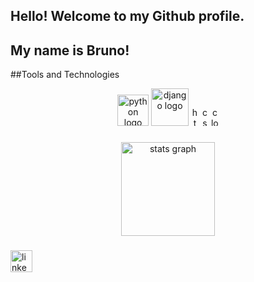 <h2 align="left">Hello! Welcome to my Github profile.</h2>
<h2 align="left">My name is Bruno!</h2>

##Tools and Technologies

<div align="center">

  <img src="https://cdn.jsdelivr.net/gh/devicons/devicon/icons/python/python-original.svg" height="50" width="50" alt="python logo"/>
  <img src="https://cdn.jsdelivr.net/gh/devicons/devicon@latest/icons/django/django-plain.svg" height="60" width="60" alt="django logo"/>    
  <img src="https://cdn.jsdelivr.net/gh/devicons/devicon/icons/html5/html5-original.svg" height="30" width="12" alt="html5 logo"/>
  <img src="https://cdn.jsdelivr.net/gh/devicons/devicon/icons/css3/css3-original.svg" height="30" width="12" alt="css3 logo"/>
  <img src="https://cdn.jsdelivr.net/gh/devicons/devicon@latest/icons/c/c-original.svg" height="30" width="12" alt="c logo" />
          
</div>

###

<div align="center">
  <img src="https://github-readme-stats.vercel.app/api?username=brunocoelhosi&hide_title=false&hide_rank=false&show_icons=true&include_all_commits=true&count_private=true&disable_animations=false&theme=dracula&locale=en&hide_border=false&order=1" height="150" alt="stats graph"  />
</div>

###

<div align="left">
  <a href="https://www.linkedin.com/in/bruno-coelho-13009a207" target="_blank">
    <img src="https://cdn.jsdelivr.net/gh/devicons/devicon@latest/icons/linkedin/linkedin-original-wordmark.svg" height="35" alt="linkedin logo"/>
  </a>
</div>

